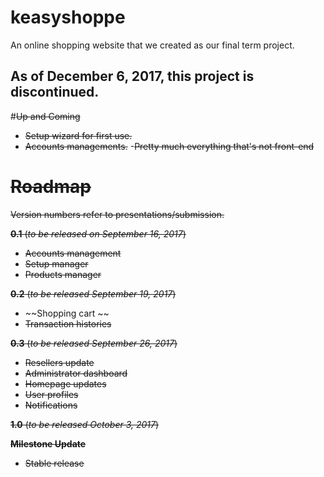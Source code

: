 # keasyshoppe
An online shopping website that we created as our final term project.

As of December 6, 2017, this project is discontinued.
----


#~~Up and Coming~~
- ~~Setup wizard for first use.~~
- ~~Accounts managements.~~
-~~Pretty much everything that's not front-end~~

# ~~Roadmap~~

~~Version numbers refer to presentations/submission.~~

~~**0.1** (*to be released on September 16, 2017*)~~
- ~~Accounts management~~
- ~~Setup manager~~
- ~~Products manager~~

~~**0.2** (*to be released September 19, 2017*)~~
- ~~Shopping cart ~~
- ~~Transaction histories~~

~~**0.3** (*to be released September 26, 2017*)~~
- ~~Resellers update~~
- ~~Administrator dashboard~~
- ~~Homepage updates~~
- ~~User profiles~~
- ~~Notifications~~

~~**1.0** (*to be released October 3, 2017*)~~

~~**Milestone Update**~~
- ~~Stable release~~
